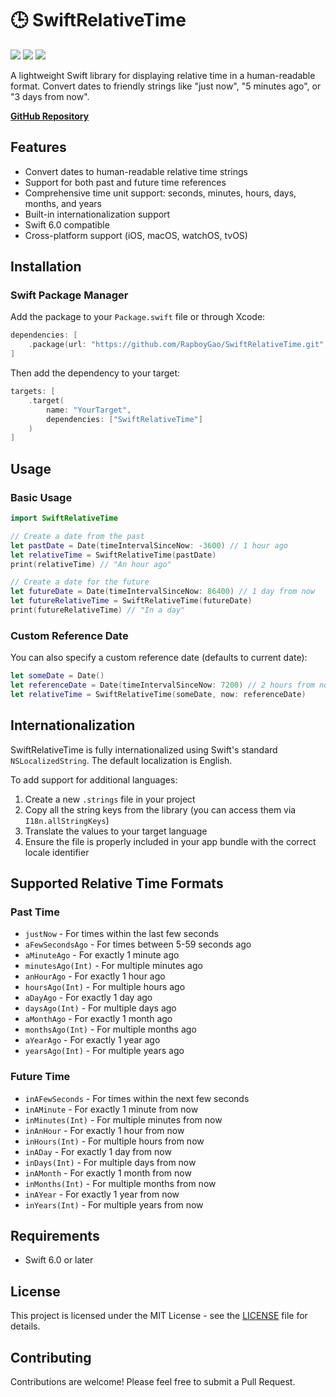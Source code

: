 # 🕒 SwiftRelativeTime

[![](https://img.shields.io/badge/Swift-6.0-FFAC45.svg)](https://swift.org/)
[![](https://img.shields.io/badge/platform-iOS%20%7C%20macOS%20%7C%20watchOS%20%7C%20tvOS-blue.svg)](https://github.com/RapboyGao/SwiftRelativeTime)
[![](https://img.shields.io/badge/license-MIT-green.svg)](https://github.com/RapboyGao/SwiftRelativeTime/blob/main/LICENSE)

A lightweight Swift library for displaying relative time in a human-readable format. Convert dates to friendly strings like "just now", "5 minutes ago", or "3 days from now".

**[GitHub Repository](https://github.com/RapboyGao/SwiftRelativeTime.git)**

## Features

- Convert dates to human-readable relative time strings
- Support for both past and future time references
- Comprehensive time unit support: seconds, minutes, hours, days, months, and years
- Built-in internationalization support
- Swift 6.0 compatible
- Cross-platform support (iOS, macOS, watchOS, tvOS)

## Installation

### Swift Package Manager

Add the package to your `Package.swift` file or through Xcode:

```swift
dependencies: [
    .package(url: "https://github.com/RapboyGao/SwiftRelativeTime.git", from: "1.0.0")
]
```

Then add the dependency to your target:

```swift
targets: [
    .target(
        name: "YourTarget",
        dependencies: ["SwiftRelativeTime"]
    )
]
```

## Usage

### Basic Usage

```swift
import SwiftRelativeTime

// Create a date from the past
let pastDate = Date(timeIntervalSinceNow: -3600) // 1 hour ago
let relativeTime = SwiftRelativeTime(pastDate)
print(relativeTime) // "An hour ago"

// Create a date for the future
let futureDate = Date(timeIntervalSinceNow: 86400) // 1 day from now
let futureRelativeTime = SwiftRelativeTime(futureDate)
print(futureRelativeTime) // "In a day"
```

### Custom Reference Date

You can also specify a custom reference date (defaults to current date):

```swift
let someDate = Date()
let referenceDate = Date(timeIntervalSinceNow: 7200) // 2 hours from now
let relativeTime = SwiftRelativeTime(someDate, now: referenceDate)
```

## Internationalization

SwiftRelativeTime is fully internationalized using Swift's standard `NSLocalizedString`. The default localization is English.

To add support for additional languages:

1. Create a new `.strings` file in your project
2. Copy all the string keys from the library (you can access them via `I18n.allStringKeys`)
3. Translate the values to your target language
4. Ensure the file is properly included in your app bundle with the correct locale identifier

## Supported Relative Time Formats

### Past Time

- `justNow` - For times within the last few seconds
- `aFewSecondsAgo` - For times between 5-59 seconds ago
- `aMinuteAgo` - For exactly 1 minute ago
- `minutesAgo(Int)` - For multiple minutes ago
- `anHourAgo` - For exactly 1 hour ago
- `hoursAgo(Int)` - For multiple hours ago
- `aDayAgo` - For exactly 1 day ago
- `daysAgo(Int)` - For multiple days ago
- `aMonthAgo` - For exactly 1 month ago
- `monthsAgo(Int)` - For multiple months ago
- `aYearAgo` - For exactly 1 year ago
- `yearsAgo(Int)` - For multiple years ago

### Future Time

- `inAFewSeconds` - For times within the next few seconds
- `inAMinute` - For exactly 1 minute from now
- `inMinutes(Int)` - For multiple minutes from now
- `inAnHour` - For exactly 1 hour from now
- `inHours(Int)` - For multiple hours from now
- `inADay` - For exactly 1 day from now
- `inDays(Int)` - For multiple days from now
- `inAMonth` - For exactly 1 month from now
- `inMonths(Int)` - For multiple months from now
- `inAYear` - For exactly 1 year from now
- `inYears(Int)` - For multiple years from now

## Requirements

- Swift 6.0 or later

## License

This project is licensed under the MIT License - see the [LICENSE](LICENSE) file for details.

## Contributing

Contributions are welcome! Please feel free to submit a Pull Request.
